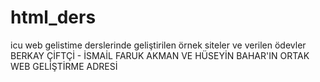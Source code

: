 # html_ders
icu web gelistime derslerinde geliştirilen örnek siteler ve verilen ödevler
BERKAY ÇİFTÇİ - İSMAİL FARUK AKMAN VE HÜSEYİN BAHAR'IN ORTAK WEB GELİŞTİRME ADRESİ
